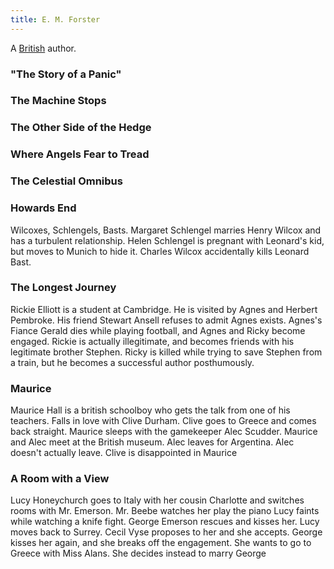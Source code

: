 ```yaml
---
title: E. M. Forster
---
```


A [British](../index.html) author.

### "The Story of a Panic"

### The Machine Stops

### The Other Side of the Hedge

### Where Angels Fear to Tread

### The Celestial Omnibus

### Howards End

Wilcoxes, Schlengels, Basts. Margaret Schlengel marries Henry Wilcox and has a turbulent relationship. Helen Schlengel is pregnant with Leonard's kid, but moves to Munich to hide it. Charles Wilcox accidentally kills Leonard Bast.

### The Longest Journey

Rickie Elliott is a student at Cambridge. He is visited by Agnes and Herbert Pembroke. His friend Stewart Ansell refuses to admit Agnes exists. Agnes's Fiance Gerald dies while playing football, and Agnes and Ricky become engaged. Rickie is actually illegitimate, and becomes friends with his legitimate brother Stephen. Ricky is killed while trying to save Stephen from a train, but he becomes a successful author posthumously.

### Maurice

Maurice Hall is a british schoolboy who gets the talk from one of his teachers. Falls in love with Clive Durham. Clive goes to Greece and comes back straight. Maurice sleeps with the gamekeeper Alec Scudder. Maurice and Alec meet at the British museum. Alec leaves for Argentina. Alec doesn't actually leave. Clive is disappointed in Maurice

### A Room with a View

Lucy Honeychurch goes to Italy with her cousin Charlotte and switches rooms with Mr. Emerson. Mr. Beebe watches her play the piano Lucy faints while watching a knife fight. George Emerson rescues and kisses her. Lucy moves back to Surrey. Cecil Vyse proposes to her and she accepts. George kisses her again, and she breaks off the engagement. She wants to go to Greece with Miss Alans. She decides instead to marry George
